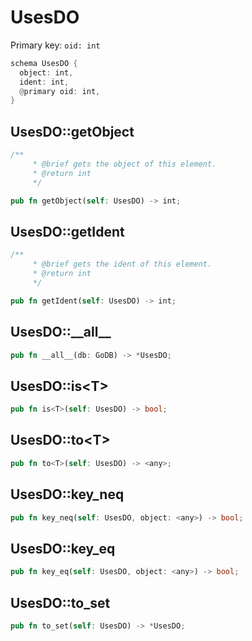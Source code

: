 # UsesDO

Primary key: `oid: int`

```rust
schema UsesDO {
  object: int,
  ident: int,
  @primary oid: int,
}
```
## UsesDO::getObject

```rust
/**
     * @brief gets the object of this element.
     * @return int
     */
```
```rust
pub fn getObject(self: UsesDO) -> int;
```
## UsesDO::getIdent

```rust
/**
     * @brief gets the ident of this element.
     * @return int
     */
```
```rust
pub fn getIdent(self: UsesDO) -> int;
```
## UsesDO::\_\_all\_\_

```rust
pub fn __all__(db: GoDB) -> *UsesDO;
```
## UsesDO::is\<T\>

```rust
pub fn is<T>(self: UsesDO) -> bool;
```
## UsesDO::to\<T\>

```rust
pub fn to<T>(self: UsesDO) -> <any>;
```
## UsesDO::key\_neq

```rust
pub fn key_neq(self: UsesDO, object: <any>) -> bool;
```
## UsesDO::key\_eq

```rust
pub fn key_eq(self: UsesDO, object: <any>) -> bool;
```
## UsesDO::to\_set

```rust
pub fn to_set(self: UsesDO) -> *UsesDO;
```
